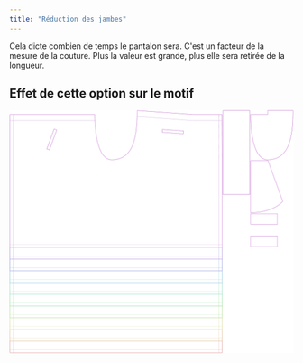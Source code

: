 ```yaml
---
title: "Réduction des jambes"
---
```


Cela dicte combien de temps le pantalon sera. C'est un facteur de la mesure de la couture. Plus la valeur est grande, plus elle sera retirée de la longueur.

## Effet de cette option sur le motif

![Cette image montre l'effet de cette option en superposant plusieurs variantes qui ont une valeur différente pour cette option](waralee_legshortening_sample.svg "Effet de cette option sur le motif")
